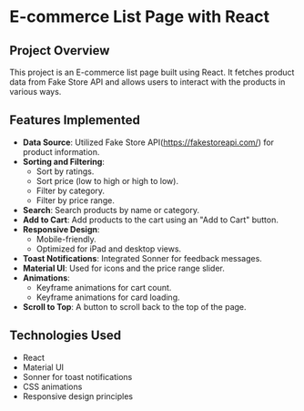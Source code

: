 # E-commerce List Page with React

## Project Overview

This project is an E-commerce list page built using React. It fetches product data from Fake Store API and allows users to interact with the products in various ways.

## Features Implemented
- **Data Source**: Utilized Fake Store API(https://fakestoreapi.com/) for product information.
- **Sorting and Filtering**: 
  - Sort by ratings.
  - Sort price (low to high or high to low).
  - Filter by category.
  - Filter by price range.
- **Search**: Search products by name or category.
- **Add to Cart**: Add products to the cart using an "Add to Cart" button.
- **Responsive Design**: 
  - Mobile-friendly.
  - Optimized for iPad and desktop views.
- **Toast Notifications**: Integrated Sonner for feedback messages.
- **Material UI**: Used for icons and the price range slider.
- **Animations**:
  - Keyframe animations for cart count.
  - Keyframe animations for card loading.
- **Scroll to Top**: A button to scroll back to the top of the page.

## Technologies Used
- React
- Material UI
- Sonner for toast notifications
- CSS animations
- Responsive design principles